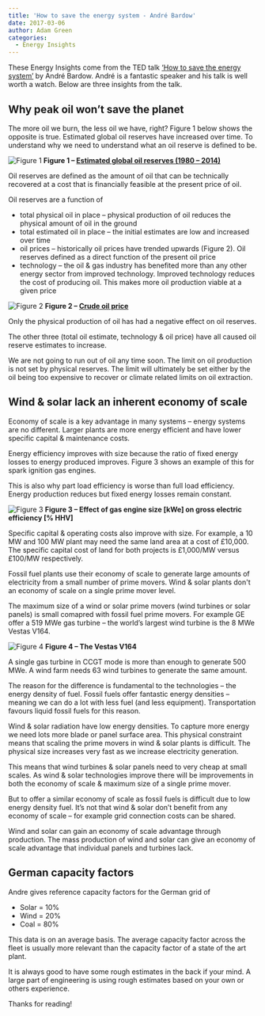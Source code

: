 ```yaml
---
title: 'How to save the energy system - André Bardow'
date: 2017-03-06
author: Adam Green
categories:
  - Energy Insights
---
```

These Energy Insights come from the TED talk [‘How to save the energy system’](https://www.youtube.com/watch?v=3_N-DooApEE) by André Bardow.  André is a fantastic speaker and his talk is well worth a watch.  Below are three insights from the talk.

##  Why peak oil won’t save the planet

The more oil we burn, the less oil we have, right?  Figure 1 below shows the opposite is true. Estimated global oil reserves have increased over time.  To understand why we need to understand what an oil reserve is defined to be.

![Figure 1]({{"/assets/andre_bardow_save/fig1.jpg"}})
**Figure 1 – [Estimated global oil reserves (1980 – 2014)](https://www.forbes.com/sites/rrapier/2016/05/23/the-explosive-growth-of-u-s-oil-reserves/2/#53cbc60772c6)**

Oil reserves are defined as the amount of oil that can be technically recovered at a cost that is financially feasible at the present price of oil. 

Oil reserves are a function of
- total physical oil in place – physical production of oil reduces the physical amount of oil in the ground
- total estimated oil in place – the initial estimates are low and increased over time
- oil prices – historically oil prices have trended upwards (Figure 2). Oil reserves defined as a direct function of the present oil price
- technology – the oil & gas industry has benefited more than any other energy sector from improved technology.  Improved technology reduces the cost of producing oil.  This makes more oil production viable at a given price

![Figure 2]({{"/assets/andre_bardow_save/fig2.png"}})
**Figure 2 –  [Crude oil price](https://commons.wikimedia.org/wiki/File:Oil_price_1950-2010_(real,_nominal).png)**

Only the physical production of oil has had a negative effect on oil reserves.

The other three (total oil estimate, technology & oil price) have all caused oil reserve estimates to increase.

We are not going to run out of oil any time soon. The limit on oil production is not set by physical reserves.  The limit will ultimately be set either by the oil being too expensive to recover or climate related limits on oil extraction.

##  Wind & solar lack an inherent economy of scale

Economy of scale is a key advantage in many systems – energy systems are no different.  Larger plants are more energy efficient and have lower specific capital & maintenance costs.

Energy efficiency improves with size because the ratio of fixed energy losses to energy produced improves.   Figure 3 shows an example of this for spark ignition gas engines.

This is also why part load efficiency is worse than full load efficiency.  Energy production reduces but fixed energy losses remain constant.

![Figure 3]({{"/assets/andre_bardow_save/fig3.png"}})
**Figure 3 – Effect of gas engine size [kWe] on gross electric efficiency [% HHV]**

Specific capital & operating costs also improve with size.  For example, a 10 MW and 100 MW plant may need the same land area at a cost of £10,000.  The specific capital cost of land for both projects is £1,000/MW versus £100/MW respectively.

Fossil fuel plants use their economy of scale to generate large amounts of electricity from a small number of prime movers.  Wind & solar plants don't an economy of scale on a single prime mover level.

The maximum size of a wind or solar prime movers (wind turbines or solar panels) is small comapred with fossil fuel prime movers.  For example GE offer a 519 MWe gas turbine – the world’s largest wind turbine is the 8 MWe Vestas V164.

![Figure 4]({{"/assets/andre_bardow_save/fig4.png"}})
**Figure 4 – The Vestas V164**

A single gas turbine in CCGT mode is more than enough to generate 500 MWe.  A wind farm needs 63 wind turbines to generate the same amount.

The reason for the difference is fundamental to the technologies – the energy density of fuel.  Fossil fuels offer fantastic energy densities – meaning we can do a lot with less fuel (and less equipment).  Transportation favours liquid fossil fuels for this reason.

Wind & solar radiation have low energy densities. To capture more energy we need lots more blade or panel surface area.  This physical constraint means that scaling the prime movers in wind & solar plants is difficult. The physical size increases very fast as we increase electricity generation.

This means that wind turbines & solar panels need to very cheap at small scales. As wind & solar technologies improve there will be improvements in both the economy of scale & maximum size of a single prime mover.

But to offer a similar economy of scale as fossil fuels is difficult due to low energy density fuel.  It’s not that wind & solar don’t benefit from any economy of scale – for example grid connection costs can be shared.

Wind and solar can gain an economy of scale advantage through production.  The mass production of wind and solar can give an economy of scale advantage that individual panels and turbines lack.

##  German capacity factors

Andre gives reference capacity factors for the German grid of
- Solar = 10%
- Wind = 20%
- Coal = 80%

This data is on an average basis.  The average capacity factor across the fleet is usually more relevant than the capacity factor of a state of the art plant.

It is always good to have some rough estimates in the back if your mind.  A large part of engineering is using rough  estimates based on your own or others experience.

Thanks for reading!
